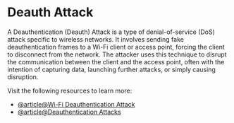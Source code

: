 # Deauth Attack

A Deauthentication (Deauth) Attack is a type of denial-of-service (DoS) attack specific to wireless networks. It involves sending fake deauthentication frames to a Wi-Fi client or access point, forcing the client to disconnect from the network. The attacker uses this technique to disrupt the communication between the client and the access point, often with the intention of capturing data, launching further attacks, or simply causing disruption.

Visit the following resources to learn more:

- [@article@Wi-Fi Deauthentication Attack](https://medium.com/@balaramapunna123/wi-fi-deauthentication-attack-76cdd91d5fc)
- [@article@Deauthentication Attacks](https://www.baeldung.com/cs/deauthentication-attacks)